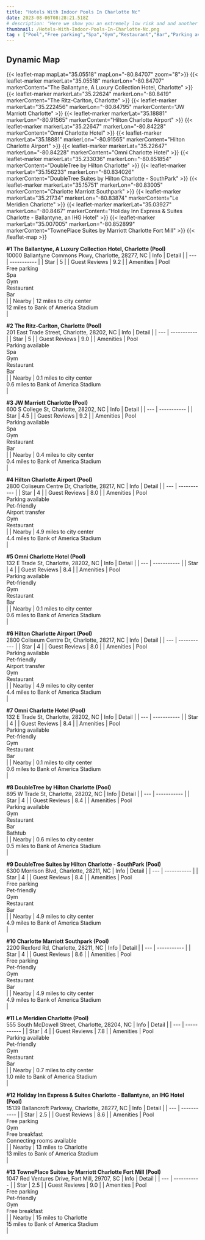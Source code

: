 ```yaml
---
title: "Hotels With Indoor Pools In Charlotte Nc"
date: 2023-08-06T08:28:21.518Z
# description: "Here we show you an extremely low risk and and another medium risk approach to earn passive income "
thumbnail: /Hotels-With-Indoor-Pools-In-Charlotte-Nc.png
tag : ["Pool","Free parking","Spa","Gym","Restaurant","Bar","Parking available","Pet-friendly","Airport transfer","Bathtub","Free breakfast","Connecting rooms available"]
---
```


## Dynamic Map
{{< leaflet-map  mapLat="35.05518" mapLon="-80.84707" zoom="8">}}
    {{< leaflet-marker markerLat="35.05518" markerLon="-80.84707" markerContent="The Ballantyne, A Luxury Collection Hotel, Charlotte" >}}
    {{< leaflet-marker markerLat="35.22624" markerLon="-80.8419" markerContent="The Ritz-Carlton, Charlotte" >}}
    {{< leaflet-marker markerLat="35.222456" markerLon="-80.84795" markerContent="JW Marriott Charlotte" >}}
    {{< leaflet-marker markerLat="35.18881" markerLon="-80.91565" markerContent="Hilton Charlotte Airport" >}}
    {{< leaflet-marker markerLat="35.22647" markerLon="-80.84228" markerContent="Omni Charlotte Hotel" >}}
    {{< leaflet-marker markerLat="35.18881" markerLon="-80.91565" markerContent="Hilton Charlotte Airport" >}}
    {{< leaflet-marker markerLat="35.22647" markerLon="-80.84228" markerContent="Omni Charlotte Hotel" >}}
    {{< leaflet-marker markerLat="35.233036" markerLon="-80.851854" markerContent="DoubleTree by Hilton Charlotte" >}}
    {{< leaflet-marker markerLat="35.156233" markerLon="-80.834026" markerContent="DoubleTree Suites by Hilton Charlotte - SouthPark" >}}
    {{< leaflet-marker markerLat="35.15751" markerLon="-80.83005" markerContent="Charlotte Marriott Southpark" >}}
    {{< leaflet-marker markerLat="35.21734" markerLon="-80.83874" markerContent="Le Meridien Charlotte" >}}
    {{< leaflet-marker markerLat="35.03927" markerLon="-80.8467" markerContent="Holiday Inn Express & Suites Charlotte - Ballantyne, an IHG Hotel" >}}
    {{< leaflet-marker markerLat="35.007005" markerLon="-80.852899" markerContent="TownePlace Suites by Marriott Charlotte Fort Mill" >}}
{{< /leaflet-map >}}


**#1 The Ballantyne, A Luxury Collection Hotel, Charlotte (Pool)**<br>10000 Ballantyne Commons Pkwy, Charlotte, 28277, NC
| Info | Detail |
| --- | ----------- |
| Star | 5 |
| Guest Reviews | 9.2 |
| Amenities | Pool<br>Free parking<br>Spa<br>Gym<br>Restaurant<br>Bar<br> |
| Nearby | 12 miles to city center<br>12 miles to Bank of America Stadium<br> |

**#2 The Ritz-Carlton, Charlotte (Pool)**<br>201 East Trade Street, Charlotte, 28202, NC
| Info | Detail |
| --- | ----------- |
| Star | 5 |
| Guest Reviews | 9.0 |
| Amenities | Pool<br>Parking available<br>Spa<br>Gym<br>Restaurant<br>Bar<br> |
| Nearby | 0.1 miles to city center<br>0.6 miles to Bank of America Stadium<br> |

**#3 JW Marriott Charlotte (Pool)**<br>600 S College St, Charlotte, 28202, NC
| Info | Detail |
| --- | ----------- |
| Star | 4.5 |
| Guest Reviews | 9.2 |
| Amenities | Pool<br>Parking available<br>Spa<br>Gym<br>Restaurant<br>Bar<br> |
| Nearby | 0.4 miles to city center<br>0.4 miles to Bank of America Stadium<br> |

**#4 Hilton Charlotte Airport (Pool)**<br>2800 Coliseum Centre Dr, Charlotte, 28217, NC
| Info | Detail |
| --- | ----------- |
| Star | 4 |
| Guest Reviews | 8.0 |
| Amenities | Pool<br>Parking available<br>Pet-friendly<br>Airport transfer<br>Gym<br>Restaurant<br> |
| Nearby | 4.9 miles to city center<br>4.4 miles to Bank of America Stadium<br> |

**#5 Omni Charlotte Hotel (Pool)**<br>132 E Trade St, Charlotte, 28202, NC
| Info | Detail |
| --- | ----------- |
| Star | 4 |
| Guest Reviews | 8.4 |
| Amenities | Pool<br>Parking available<br>Pet-friendly<br>Gym<br>Restaurant<br>Bar<br> |
| Nearby | 0.1 miles to city center<br>0.6 miles to Bank of America Stadium<br> |

**#6 Hilton Charlotte Airport (Pool)**<br>2800 Coliseum Centre Dr, Charlotte, 28217, NC
| Info | Detail |
| --- | ----------- |
| Star | 4 |
| Guest Reviews | 8.0 |
| Amenities | Pool<br>Parking available<br>Pet-friendly<br>Airport transfer<br>Gym<br>Restaurant<br> |
| Nearby | 4.9 miles to city center<br>4.4 miles to Bank of America Stadium<br> |

**#7 Omni Charlotte Hotel (Pool)**<br>132 E Trade St, Charlotte, 28202, NC
| Info | Detail |
| --- | ----------- |
| Star | 4 |
| Guest Reviews | 8.4 |
| Amenities | Pool<br>Parking available<br>Pet-friendly<br>Gym<br>Restaurant<br>Bar<br> |
| Nearby | 0.1 miles to city center<br>0.6 miles to Bank of America Stadium<br> |

**#8 DoubleTree by Hilton Charlotte (Pool)**<br>895 W Trade St, Charlotte, 28202, NC
| Info | Detail |
| --- | ----------- |
| Star | 4 |
| Guest Reviews | 8.4 |
| Amenities | Pool<br>Parking available<br>Gym<br>Restaurant<br>Bar<br>Bathtub<br> |
| Nearby | 0.6 miles to city center<br>0.5 miles to Bank of America Stadium<br> |

**#9 DoubleTree Suites by Hilton Charlotte - SouthPark (Pool)**<br>6300 Morrison Blvd, Charlotte, 28211, NC
| Info | Detail |
| --- | ----------- |
| Star | 4 |
| Guest Reviews | 8.4 |
| Amenities | Pool<br>Free parking<br>Pet-friendly<br>Gym<br>Restaurant<br>Bar<br> |
| Nearby | 4.9 miles to city center<br>4.9 miles to Bank of America Stadium<br> |

**#10 Charlotte Marriott Southpark (Pool)**<br>2200 Rexford Rd, Charlotte, 28211, NC
| Info | Detail |
| --- | ----------- |
| Star | 4 |
| Guest Reviews | 8.6 |
| Amenities | Pool<br>Free parking<br>Pet-friendly<br>Gym<br>Restaurant<br>Bar<br> |
| Nearby | 4.9 miles to city center<br>4.9 miles to Bank of America Stadium<br> |

**#11 Le Meridien Charlotte (Pool)**<br>555 South McDowell Street, Charlotte, 28204, NC
| Info | Detail |
| --- | ----------- |
| Star | 4 |
| Guest Reviews | 7.8 |
| Amenities | Pool<br>Parking available<br>Pet-friendly<br>Gym<br>Restaurant<br>Bar<br> |
| Nearby | 0.7 miles to city center<br>1.0 mile to Bank of America Stadium<br> |

**#12 Holiday Inn Express & Suites Charlotte - Ballantyne, an IHG Hotel (Pool)**<br>15139 Ballancroft Parkway, Charlotte, 28277, NC
| Info | Detail |
| --- | ----------- |
| Star | 2.5 |
| Guest Reviews | 8.6 |
| Amenities | Pool<br>Free parking<br>Gym<br>Free breakfast<br>Connecting rooms available<br> |
| Nearby | 13 miles to Charlotte<br>13 miles to Bank of America Stadium<br> |

**#13 TownePlace Suites by Marriott Charlotte Fort Mill (Pool)**<br>1047 Red Ventures Drive, Fort Mill, 29707, SC
| Info | Detail |
| --- | ----------- |
| Star | 2.5 |
| Guest Reviews | 9.0 |
| Amenities | Pool<br>Free parking<br>Pet-friendly<br>Gym<br>Free breakfast<br> |
| Nearby | 15 miles to Charlotte<br>15 miles to Bank of America Stadium<br> |

